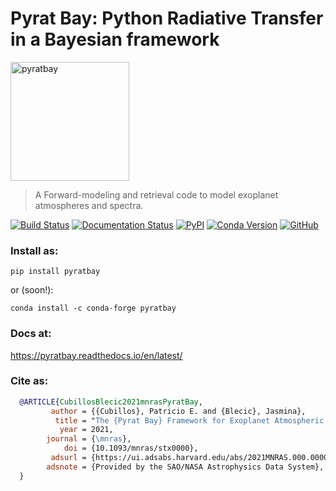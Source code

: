 # Pyrat Bay: Python Radiative Transfer in a Bayesian framework

<img alt="pyratbay" src="https://github.com/pcubillos/pyratbay/blob/master/docs/figures/pyrat_logo.png" width="190">

> A Forward-modeling and retrieval code to model exoplanet atmospheres and spectra.

[![Build Status](https://travis-ci.com/pcubillos/pyratbay.svg?branch=master)](https://travis-ci.com/pcubillos/pyratbay)
[![Documentation Status](https://readthedocs.org/projects/pyratbay/badge/?version=latest)](https://pyratbay.readthedocs.io/en/latest/?badge=latest)
[![PyPI](https://img.shields.io/pypi/v/pyratbay.svg)](https://pypi.org/project/pyratbay)
[![Conda Version](https://img.shields.io/conda/vn/conda-forge/pyratbay.svg)](https://anaconda.org/conda-forge/pyratbay)
[![GitHub](https://img.shields.io/github/license/pcubillos/pyratbay.svg?color=blue)](https://pyratbay.readthedocs.io/en/latest/license.html)


### Install as:
```
pip install pyratbay
```
or (soon!):
```
conda install -c conda-forge pyratbay
```

### Docs at:
<https://pyratbay.readthedocs.io/en/latest/>

### Cite as:
```bibtex
  @ARTICLE{CubillosBlecic2021mnrasPyratBay,
         author = {{Cubillos}, Patricio E. and {Blecic}, Jasmina},
          title = "The {Pyrat Bay} Framework for Exoplanet Atmospheric Modeling: A Population Study of Hubble/WFC3 Transmission Spectra",
           year = 2021,
        journal = {\mnras},
            doi = {10.1093/mnras/stx0000},
         adsurl = {https://ui.adsabs.harvard.edu/abs/2021MNRAS.000.0000C},
        adsnote = {Provided by the SAO/NASA Astrophysics Data System},
  }
```

